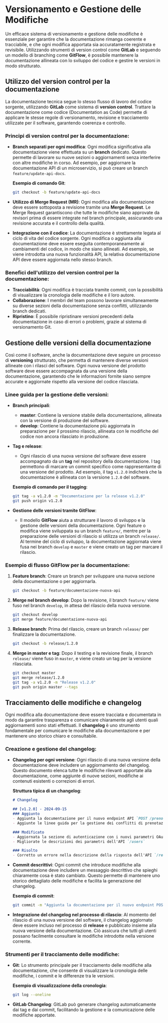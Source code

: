 # Versionamento e Gestione delle Modifiche

Un efficace sistema di versionamento e gestione delle modifiche è essenziale per garantire che la documentazione rimanga coerente e tracciabile, e che ogni modifica apportata sia accuratamente registrata e revisibile. Utilizzando strumenti di version control come **GitLab** e seguendo un modello di branching come **GitFlow**, è possibile mantenere la documentazione allineata con lo sviluppo del codice e gestire le versioni in modo strutturato.

## Utilizzo del version control per la documentazione

La documentazione tecnica segue lo stesso flusso di lavoro del codice sorgente, utilizzando **GitLab** come sistema di **version control**. Trattare la documentazione come codice (Documentation as Code) permette di applicare le stesse regole di versionamento, revisione e tracciamento utilizzate per il software, garantendo coerenza e controllo.

### Principi di version control per la documentazione:

- **Branch separati per ogni modifica**: Ogni modifica significativa alla documentazione viene effettuata su un **branch** dedicato. Questo permette di lavorare su nuove sezioni o aggiornamenti senza interferire con altre modifiche in corso. Ad esempio, per aggiornare la documentazione API di un microservizio, si può creare un branch `feature/update-api-docs`.

  **Esempio di comando Git**:

  ```bash
  git checkout -b feature/update-api-docs
  ```
- **Utilizzo di Merge Request (MR)**: Ogni modifica alla documentazione deve essere sottoposta a revisione tramite una **Merge Request**. Le Merge Request garantiscono che tutte le modifiche siano approvate da revisori prima di essere integrate nel branch principale, assicurando una revisione accurata e il controllo della qualità.
- **Integrazione con il codice**: La documentazione è strettamente legata al ciclo di vita del codice sorgente. Ogni modifica o aggiunta alla documentazione deve essere eseguita contemporaneamente ai cambiamenti del codice, in modo che siano allineati. Ad esempio, se viene introdotta una nuova funzionalità API, la relativa documentazione API deve essere aggiornata nello stesso branch.

### Benefici dell'utilizzo del version control per la documentazione:

- **Tracciabilità**: Ogni modifica è tracciata tramite commit, con la possibilità di visualizzare la cronologia delle modifiche e il loro autore.
- **Collaborazione**: I membri del team possono lavorare simultaneamente su diverse sezioni della documentazione senza conflitti, utilizzando branch dedicati.
- **Ripristino**: È possibile ripristinare versioni precedenti della documentazione in caso di errori o problemi, grazie al sistema di versionamento Git.

## Gestione delle versioni della documentazione

Così come il software, anche la documentazione deve seguire un processo di **versioning** strutturato, che permetta di mantenere diverse versioni allineate con i rilasci del software. Ogni nuova versione del prodotto software deve essere accompagnata da una versione della documentazione, garantendo che le informazioni fornite siano sempre accurate e aggiornate rispetto alla versione del codice rilasciata.

### Linee guida per la gestione delle versioni:

- **Branch principali**:

  - **master**: Contiene la versione stabile della documentazione, allineata con la versione di produzione del software.
  - **develop**: Contiene la documentazione più aggiornata in preparazione per il prossimo rilascio, allineata con le modifiche del codice non ancora rilasciato in produzione.
- **Tag e release**:

  - Ogni rilascio di una nuova versione del software deve essere accompagnato da un **tag** nel repository della documentazione. I tag permettono di marcare un commit specifico come rappresentante di una versione del prodotto. Ad esempio, il tag `v1.2.0` indicherà che la documentazione è allineata con la versione `1.2.0` del software.

  **Esempio di comando per il tagging**:

  ```bash
  git tag -a v1.2.0 -m "Documentazione per la release v1.2.0"
  git push origin v1.2.0
  ```
- **Gestione delle versioni tramite GitFlow**:

  - Il modello **GitFlow** aiuta a strutturare il lavoro di sviluppo e la gestione delle versioni della documentazione. Ogni feature o modifica viene sviluppata su un branch `feature/`, mentre per la preparazione delle versioni di rilascio si utilizza un branch `release/`. Al termine del ciclo di sviluppo, la documentazione aggiornata viene fusa nei branch `develop` e `master` e viene creato un tag per marcare il rilascio.

### Esempio di flusso GitFlow per la documentazione:

1. **Feature branch**: Creare un branch per sviluppare una nuova sezione della documentazione o per aggiornarla.

   ```bash
   git checkout -b feature/documentazione-nuova-api
   ```
2. **Merge nel branch develop**: Dopo la revisione, il branch `feature/` viene fuso nel branch `develop`, in attesa del rilascio della nuova versione.

   ```bash
   git checkout develop
   git merge feature/documentazione-nuova-api
   ```
3. **Release branch**: Prima del rilascio, creare un branch `release/` per finalizzare la documentazione.

   ```bash
   git checkout -b release/1.2.0
   ```
4. **Merge in master e tag**: Dopo il testing e la revisione finale, il branch `release/` viene fuso in `master`, e viene creato un tag per la versione rilasciata.

   ```bash
   git checkout master
   git merge release/1.2.0
   git tag -a v1.2.0 -m "Release v1.2.0"
   git push origin master --tags
   ```

## Tracciamento delle modifiche e changelog

Ogni modifica alla documentazione deve essere tracciata e documentata in modo da garantire trasparenza e comunicare chiaramente agli utenti quali aggiornamenti sono stati effettuati. Il **changelog** è uno strumento fondamentale per comunicare le modifiche alla documentazione e per mantenere uno storico chiaro e consultabile.

### Creazione e gestione del changelog:

- **Changelog per ogni versione**: Ogni rilascio di una nuova versione della documentazione deve includere un aggiornamento del changelog. Questo documento elenca tutte le modifiche rilevanti apportate alla documentazione, come aggiunte di nuove sezioni, modifiche ai contenuti esistenti o correzioni di errori.

  **Struttura tipica di un changelog**:

  ```markdown
  # Changelog

  ## [v1.2.0] - 2024-09-15
  ### Aggiunto
  - Aggiunta la documentazione per il nuovo endpoint API `POST /prenotazioni`
  - Aggiunte le linee guida per la gestione dei conflitti di prenotazione

  ### Modificato
  - Aggiornata la sezione di autenticazione con i nuovi parametri OAuth2
  - Migliorate le descrizioni dei parametri dell'API `/users`

  ### Risolto
  - Corretto un errore nella descrizione della risposta dell'API `/resources`
  ```
- **Commit descrittivi**: Ogni commit che introduce modifiche alla documentazione deve includere un messaggio descrittivo che spieghi chiaramente cosa è stato cambiato. Questo permette di mantenere uno storico dettagliato delle modifiche e facilita la generazione del changelog.

  **Esempio di commit**:

  ```bash
  git commit -m "Aggiunta la documentazione per il nuovo endpoint POST /prenotazioni"
  ```
- **Integrazione del changelog nel processo di rilascio**: Al momento del rilascio di una nuova versione del software, il changelog aggiornato deve essere incluso nel processo di **release** e pubblicato insieme alla nuova versione della documentazione. Ciò assicura che tutti gli utenti possano facilmente consultare le modifiche introdotte nella versione corrente.

### Strumenti per il tracciamento delle modifiche:

- **Git**: Lo strumento principale per il tracciamento delle modifiche alla documentazione, che consente di visualizzare la cronologia delle modifiche, i commit e le differenze tra le versioni.

  **Esempio di visualizzazione della cronologia**:

  ```bash
  git log --oneline
  ```
- **GitLab Changelog**: GitLab può generare changelog automaticamente dai tag e dai commit, facilitando la gestione e la comunicazione delle modifiche apportate.
